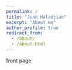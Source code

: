 ```yaml
---
permalink: /
title: "Juan Haladjian"
excerpt: "About me"
author_profile: true
redirect_from: 
  - /about/
  - /about.html
---
```


front page
